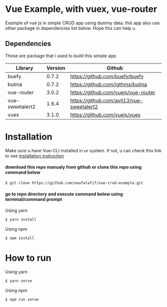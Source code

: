 # Vue Example, with vuex, vue-router

Example of vue js in simple CRUD app using dummy data. this app also use other package in dependencies list below. Hope this can help u.


## Dependencies

These are package that i used to build this simple app.

| Library | Version  | Github |
|--|--|--|
| buefy | 0.7.2 | https://github.com/buefy/buefy |
| bulma | 0.7.2 | https://github.com/jgthms/bulma |
| vue-router | 3.0.2 | https://github.com/vuejs/vue-router |
| vue-sweetalert2 | 1.6.4 | https://github.com/avil13/vue-sweetalert2 |
| vuex | 3.1.0 | https://github.com/vuejs/vuex |

# Installation

Make sure u have Vue-CLI installed in ur system. if not, u can check this link to see [installation instruction](https://vuejs.org/v2/guide/installation.html)

#### download this repo manualy from github or clone this repo using command below
```sh
$ git clone https://github.com/naufalafif/vue-crud-example.git
```

####  go to repo directory and execute command below using terminal/command prompt
Using yarn
```sh
$ yarn install
```
Using npm
```sh
$ npm install
```
# How to run

Using yarn
```sh
$ yarn serve
```
Using npm
```sh
$ npm run serve
```


